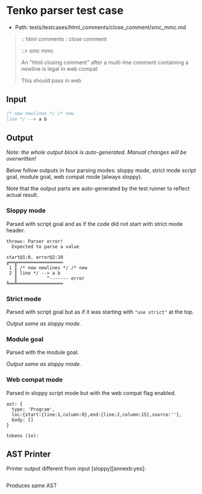 # Tenko parser test case

- Path: tests/testcases/html_comments/close_comment/smc_mmc.md

> :: html comments : close comment
>
> ::> smc mmc
>
> An "html closing comment" after a multi-line comment containing a newline is legal in web compat
>
> This should pass in web

## Input

`````js
/* new newlines */ /* new
line */ --> a b
`````

## Output

_Note: the whole output block is auto-generated. Manual changes will be overwritten!_

Below follow outputs in four parsing modes: sloppy mode, strict mode script goal, module goal, web compat mode (always sloppy).

Note that the output parts are auto-generated by the test runner to reflect actual result.

### Sloppy mode

Parsed with script goal and as if the code did not start with strict mode header.

`````
throws: Parser error!
  Expected to parse a value

start@1:0, error@2:10
╔══╦═════════════════
 1 ║ /* new newlines */ /* new
 2 ║ line */ --> a b
   ║           ^------- error
╚══╩═════════════════

`````

### Strict mode

Parsed with script goal but as if it was starting with `"use strict"` at the top.

_Output same as sloppy mode._

### Module goal

Parsed with the module goal.

_Output same as sloppy mode._

### Web compat mode

Parsed in sloppy script mode but with the web compat flag enabled.

`````
ast: {
  type: 'Program',
  loc:{start:{line:1,column:0},end:{line:2,column:15},source:''},
  body: []
}

tokens (1x):

`````


## AST Printer

Printer output different from input [sloppy][annexb:yes]:

````js

````

Produces same AST
